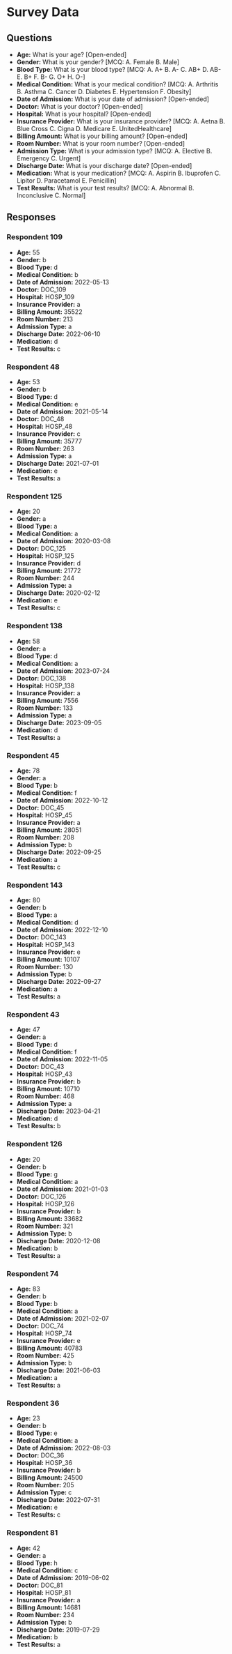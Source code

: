 # Survey Data

## Questions

- **Age:** What is your age? [Open-ended]
- **Gender:** What is your gender? [MCQ: A. Female B. Male]
- **Blood Type:** What is your blood type? [MCQ: A. A+ B. A- C. AB+ D. AB- E. B+ F. B- G. O+ H. O-]
- **Medical Condition:** What is your medical condition? [MCQ: A. Arthritis B. Asthma C. Cancer D. Diabetes E. Hypertension F. Obesity]
- **Date of Admission:** What is your date of admission? [Open-ended]
- **Doctor:** What is your doctor? [Open-ended]
- **Hospital:** What is your hospital? [Open-ended]
- **Insurance Provider:** What is your insurance provider? [MCQ: A. Aetna B. Blue Cross C. Cigna D. Medicare E. UnitedHealthcare]
- **Billing Amount:** What is your billing amount? [Open-ended]
- **Room Number:** What is your room number? [Open-ended]
- **Admission Type:** What is your admission type? [MCQ: A. Elective B. Emergency C. Urgent]
- **Discharge Date:** What is your discharge date? [Open-ended]
- **Medication:** What is your medication? [MCQ: A. Aspirin B. Ibuprofen C. Lipitor D. Paracetamol E. Penicillin]
- **Test Results:** What is your test results? [MCQ: A. Abnormal B. Inconclusive C. Normal]

## Responses

### Respondent 109

- **Age:** 55
- **Gender:** b
- **Blood Type:** d
- **Medical Condition:** b
- **Date of Admission:** 2022-05-13
- **Doctor:** DOC_109
- **Hospital:** HOSP_109
- **Insurance Provider:** a
- **Billing Amount:** 35522
- **Room Number:** 213
- **Admission Type:** a
- **Discharge Date:** 2022-06-10
- **Medication:** d
- **Test Results:** c

### Respondent 48

- **Age:** 53
- **Gender:** b
- **Blood Type:** d
- **Medical Condition:** e
- **Date of Admission:** 2021-05-14
- **Doctor:** DOC_48
- **Hospital:** HOSP_48
- **Insurance Provider:** c
- **Billing Amount:** 35777
- **Room Number:** 263
- **Admission Type:** a
- **Discharge Date:** 2021-07-01
- **Medication:** e
- **Test Results:** a

### Respondent 125

- **Age:** 20
- **Gender:** a
- **Blood Type:** a
- **Medical Condition:** a
- **Date of Admission:** 2020-03-08
- **Doctor:** DOC_125
- **Hospital:** HOSP_125
- **Insurance Provider:** d
- **Billing Amount:** 21772
- **Room Number:** 244
- **Admission Type:** a
- **Discharge Date:** 2020-02-12
- **Medication:** e
- **Test Results:** c

### Respondent 138

- **Age:** 58
- **Gender:** a
- **Blood Type:** d
- **Medical Condition:** a
- **Date of Admission:** 2023-07-24
- **Doctor:** DOC_138
- **Hospital:** HOSP_138
- **Insurance Provider:** a
- **Billing Amount:** 7556
- **Room Number:** 133
- **Admission Type:** a
- **Discharge Date:** 2023-09-05
- **Medication:** d
- **Test Results:** a

### Respondent 45

- **Age:** 78
- **Gender:** a
- **Blood Type:** b
- **Medical Condition:** f
- **Date of Admission:** 2022-10-12
- **Doctor:** DOC_45
- **Hospital:** HOSP_45
- **Insurance Provider:** a
- **Billing Amount:** 28051
- **Room Number:** 208
- **Admission Type:** b
- **Discharge Date:** 2022-09-25
- **Medication:** a
- **Test Results:** c

### Respondent 143

- **Age:** 80
- **Gender:** b
- **Blood Type:** a
- **Medical Condition:** d
- **Date of Admission:** 2022-12-10
- **Doctor:** DOC_143
- **Hospital:** HOSP_143
- **Insurance Provider:** e
- **Billing Amount:** 10107
- **Room Number:** 130
- **Admission Type:** b
- **Discharge Date:** 2022-09-27
- **Medication:** a
- **Test Results:** a

### Respondent 43

- **Age:** 47
- **Gender:** a
- **Blood Type:** d
- **Medical Condition:** f
- **Date of Admission:** 2022-11-05
- **Doctor:** DOC_43
- **Hospital:** HOSP_43
- **Insurance Provider:** b
- **Billing Amount:** 10710
- **Room Number:** 468
- **Admission Type:** a
- **Discharge Date:** 2023-04-21
- **Medication:** d
- **Test Results:** b

### Respondent 126

- **Age:** 20
- **Gender:** b
- **Blood Type:** g
- **Medical Condition:** a
- **Date of Admission:** 2021-01-03
- **Doctor:** DOC_126
- **Hospital:** HOSP_126
- **Insurance Provider:** b
- **Billing Amount:** 33682
- **Room Number:** 321
- **Admission Type:** b
- **Discharge Date:** 2020-12-08
- **Medication:** b
- **Test Results:** a

### Respondent 74

- **Age:** 83
- **Gender:** b
- **Blood Type:** b
- **Medical Condition:** a
- **Date of Admission:** 2021-02-07
- **Doctor:** DOC_74
- **Hospital:** HOSP_74
- **Insurance Provider:** e
- **Billing Amount:** 40783
- **Room Number:** 425
- **Admission Type:** b
- **Discharge Date:** 2021-06-03
- **Medication:** a
- **Test Results:** a

### Respondent 36

- **Age:** 23
- **Gender:** b
- **Blood Type:** e
- **Medical Condition:** a
- **Date of Admission:** 2022-08-03
- **Doctor:** DOC_36
- **Hospital:** HOSP_36
- **Insurance Provider:** b
- **Billing Amount:** 24500
- **Room Number:** 205
- **Admission Type:** c
- **Discharge Date:** 2022-07-31
- **Medication:** e
- **Test Results:** c

### Respondent 81

- **Age:** 42
- **Gender:** a
- **Blood Type:** h
- **Medical Condition:** c
- **Date of Admission:** 2019-06-02
- **Doctor:** DOC_81
- **Hospital:** HOSP_81
- **Insurance Provider:** a
- **Billing Amount:** 14681
- **Room Number:** 234
- **Admission Type:** b
- **Discharge Date:** 2019-07-29
- **Medication:** b
- **Test Results:** a

